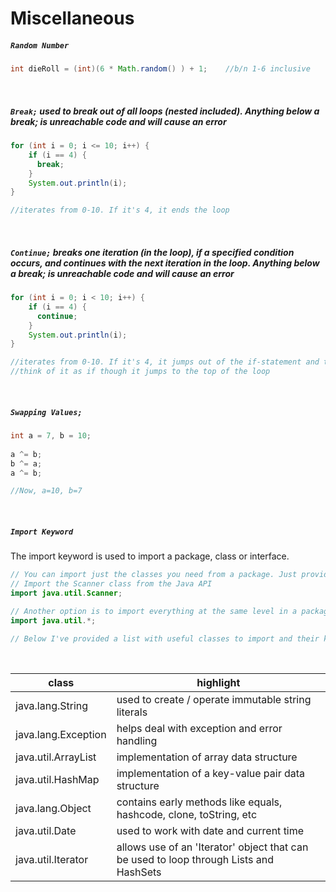 # Miscellaneous

##### ```Random Number```
```Java
int dieRoll = (int)(6 * Math.random() ) + 1;    //b/n 1-6 inclusive
```
<br>

##### ```Break;``` used to break out of all loops (nested included). Anything below a break; is unreachable code and will cause an error
```Java
for (int i = 0; i <= 10; i++) {
    if (i == 4) {
      break;
    }
    System.out.println(i);
}

//iterates from 0-10. If it's 4, it ends the loop
```
<br>

##### ```Continue;``` breaks one iteration (in the loop), if a specified condition occurs, and continues with the next iteration in the loop. Anything below a break; is unreachable code and will cause an error
```Java
for (int i = 0; i < 10; i++) {
    if (i == 4) {
      continue;
    }
    System.out.println(i);
}

//iterates from 0-10. If it's 4, it jumps out of the if-statement and to the for-loop and continues iterating
//think of it as if though it jumps to the top of the loop
```
<br>

##### ```Swapping Values;```
```Java
int a = 7, b = 10;
            
a ^= b;
b ^= a;
a ^= b;

//Now, a=10, b=7
```
<br>


##### ```Import Keyword```
The import keyword is used to import a package, class or interface.
```Java
// You can import just the classes you need from a package. Just provide an import statement for each class that you want to use:
// Import the Scanner class from the Java API
import java.util.Scanner;

// Another option is to import everything at the same level in a package using import packageName.*.
import java.util.*;

// Below I've provided a list with useful classes to import and their key uses.
```
<br>


class | highlight
----|--------------
java.lang.String | used to create / operate immutable string literals
java.lang.Exception | helps deal with exception and error handling
java.util.ArrayList | implementation of array data structure
java.util.HashMap | implementation of a key-value pair data structure
java.lang.Object | contains early methods like equals, hashcode, clone, toString, etc
java.util.Date | used to work with date and current time
java.util.Iterator | allows use of an 'Iterator' object that can be used to loop through Lists and HashSets
